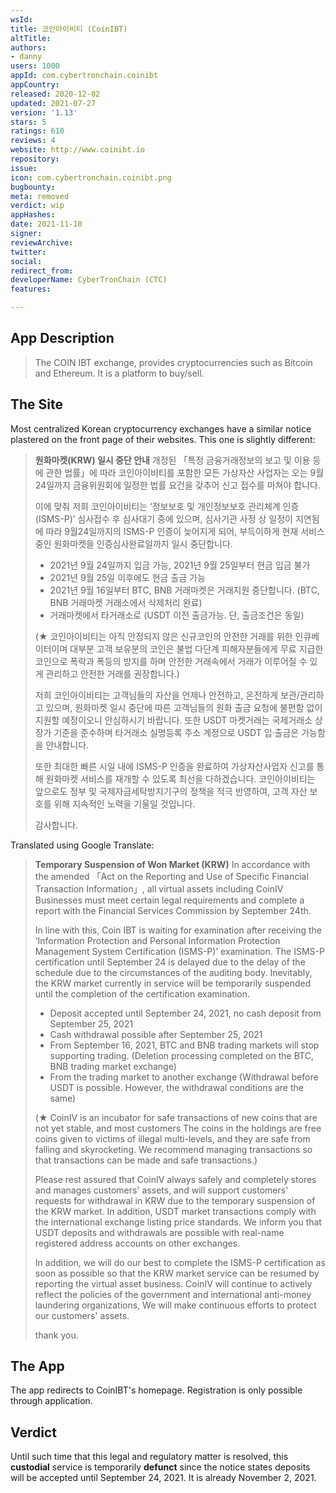 ```yaml
---
wsId: 
title: 코인아이비티 (CoinIBT)
altTitle: 
authors:
- danny
users: 1000
appId: com.cybertronchain.coinibt
appCountry: 
released: 2020-12-02
updated: 2021-07-27
version: '1.13'
stars: 5
ratings: 610
reviews: 4
website: http://www.coinibt.io
repository: 
issue: 
icon: com.cybertronchain.coinibt.png
bugbounty: 
meta: removed
verdict: wip
appHashes: 
date: 2021-11-10
signer: 
reviewArchive: 
twitter: 
social: 
redirect_from: 
developerName: CyberTronChain (CTC)
features: 

---
```


## App Description

> The COIN IBT exchange, provides cryptocurrencies such as Bitcoin and Ethereum. It is a platform to buy/sell.

## The Site

Most centralized Korean cryptocurrency exchanges have a similar notice plastered on the front page of their websites. This one is slightly different:

> **원화마켓(KRW) 일시 중단 안내**
> 개정된 「특정 금융거래정보의 보고 및 이용 등에 관한 법률」에 따라 코인아이비티를 포함한 모든 가상자산
> 사업자는 오는 9월24일까지 금융위원회에 일정한 법률 요건을 갖추어 신고 접수를 마쳐야 합니다.
>
> 이에 맞춰 저희 코인아이비티는 ‘정보보호 및 개인정보보호 관리체계 인증(ISMS-P)’ 심사접수 후 심사대기
> 중에 있으며, 심사기관 사정 상 일정이 지연됨에 따라 9월24일까지의 ISMS-P 인증이 늦어지게 되어,
> 부득이하게 현재 서비스 중인 원화마켓을 인증심사완료일까지 일시 중단합니다.
>
> * 2021년 9월 24일까지 입금 가능, 2021년 9월 25일부터 현금 입금 불가
> * 2021년 9월 25일 이후에도 현금 출금 가능
> * 2021년 9월 16일부터 BTC, BNB 거래마켓은 거래지원 중단합니다.
>  (BTC, BNB 거래마켓 거래소에서 삭제처리 완료)
> * 거래마켓에서 타거래소로 (USDT 이전 출금가능. 단, 출금조건은 동일)
>
> (★ 코인아이비티는 아직 안정되지 않은 신규코인의 안전한 거래를 위한 인큐베이터이며 대부분 고객
> 보유분의 코인은 불법 다단계 피해자분들에게 무료 지급한 코인으로 폭락과 폭등의 방지를 하며 안전한
> 거래속에서 거래가 이루어질 수 있게 관리하고 안전한 거래를 권장합니다.)
>
> 저희 코인아이비티는 고객님들의 자산을 언제나 안전하고, 온전하게 보관/관리하고 있으며, 원화마켓 일시 중단에 따른 고객님들의 원화 출금 요청에 불편함 없이 지원할 예정이오니 안심하시기 바랍니다.
> 또한 USDT 마켓거래는 국제거래소 상장가 기준을 준수하며
> 타거래소 실명등록 주소 계정으로 USDT 입·출금은 가능함을 안내합니다.
>
> 또한 최대한 빠른 시일 내에 ISMS-P 인증을 완료하여 가상자산사업자 신고를 통해 원화마켓 서비스를 재개할 수 있도록 최선을 다하겠습니다.
> 코인아이비티는 앞으로도 정부 및 국제자금세탁방지기구의 정책을 적극 반영하여,
> 고객 자산 보호를 위해 지속적인 노력을 기울일 것입니다.
>
> 감사합니다.

Translated using Google Translate:

> **Temporary Suspension of Won Market (KRW)**
> In accordance with the amended 「Act on the Reporting and Use of Specific Financial Transaction Information」, all virtual assets including CoinIV
> Businesses must meet certain legal requirements and complete a report with the Financial Services Commission by September 24th.
>
> In line with this, Coin IBT is waiting for examination after receiving the ‘Information Protection and Personal Information Protection Management System Certification (ISMS-P)’   examination.
> The ISMS-P certification until September 24 is delayed due to the delay of the schedule due to the circumstances of the auditing body.
> Inevitably, the KRW market currently in service will be temporarily suspended until the completion of the certification examination.
>
> * Deposit accepted until September 24, 2021, no cash deposit from September 25, 2021
> * Cash withdrawal possible after September 25, 2021
> * From September 16, 2021, BTC and BNB trading markets will stop supporting trading.
> (Deletion processing completed on the BTC, BNB trading market exchange)
> * From the trading market to another exchange (Withdrawal before USDT is possible. However, the withdrawal conditions are the same)
>
> (★ CoinIV is an incubator for safe transactions of new coins that are not yet stable, and most customers
> The coins in the holdings are free coins given to victims of illegal multi-levels, and they are safe from falling and skyrocketing.
> We recommend managing transactions so that transactions can be made and safe transactions.)
>
> Please rest assured that CoinIV always safely and completely stores and manages customers' assets, and will support customers' requests for withdrawal in KRW due to the temporary suspension of the KRW market.
> In addition, USDT market transactions comply with the international exchange listing price standards.
> We inform you that USDT deposits and withdrawals are possible with real-name registered address accounts on other exchanges.
>
> In addition, we will do our best to complete the ISMS-P certification as soon as possible so that the KRW market service can be resumed by reporting the virtual asset business.
> CoinIV will continue to actively reflect the policies of the government and international anti-money laundering organizations,
> We will make continuous efforts to protect our customers' assets.
>
> thank you.

## The App

The app redirects to CoinIBT's homepage. Registration is only possible through application.

## Verdict

Until such time that this legal and regulatory matter is resolved, this **custodial** service is temporarily **defunct** since the notice states deposits will be accepted until September 24, 2021. It is already November 2, 2021.
